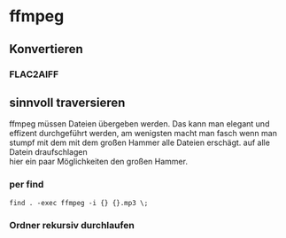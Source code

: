 # ffmpeg

## Konvertieren 

### FLAC2AIFF

## sinnvoll traversieren

ffmpeg müssen Dateien übergeben werden. Das kann man elegant und effizent durchgeführt werden, am wenigsten 
macht man fasch wenn man stumpf mit dem mit dem großen Hammer alle Dateien erschägt. auf alle Datein draufschlagen  
hier ein paar Möglichkeiten den großen Hammer.

### per find

```
find . -exec ffmpeg -i {} {}.mp3 \;
```


### Ordner rekursiv durchlaufen
